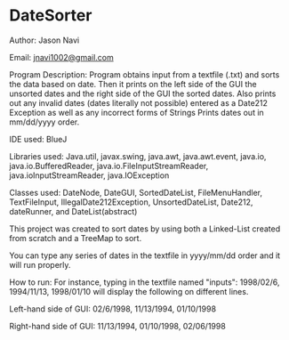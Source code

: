 # DateSorter
Author: Jason Navi

Email: jnavi1002@gmail.com

Program Description: Program obtains input from a textfile (.txt) and sorts the data based on date.
Then it prints on the left side of the GUI the unsorted dates and the right side of the GUI the sorted dates.
Also prints out any invalid dates (dates literally not possible) entered as a Date212 Exception as well as any incorrect forms of Strings
Prints dates out in mm/dd/yyyy order.

IDE used: BlueJ

Libraries used: Java.util, javax.swing, java.awt, java.awt.event, java.io, java.io.BufferedReader, java.io.FileInputStreamReader, java.ioInputStreamReader, java.IOException

Classes used: DateNode, DateGUI, SortedDateList, FileMenuHandler, TextFileInput, IllegalDate212Exception, UnsortedDateList, Date212, dateRunner, and DateList(abstract)

This project was created to sort dates by using both a Linked-List created from scratch and a TreeMap to sort. 

You can type any series of dates in the textfile in yyyy/mm/dd order and it will run properly. 

How to run: For instance, typing in the textfile named "inputs": 1998/02/6, 1994/11/13, 1998/01/10 will display the following on different lines. 

Left-hand side of GUI: 02/6/1998, 11/13/1994, 01/10/1998  

Right-hand side of GUI: 11/13/1994, 01/10/1998, 02/06/1998       
                                                   
                                                     
